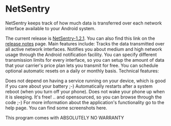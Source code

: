# NetSentry
NetSentry keeps track of how much data is transferred over each network interface available to your Android system.

The current release is [NetSentry-1.2.1](https://github.com/lorenzfischer/netsentry/blob/master/release/1.2.2/netsentry.apk). You can also find this link on the [release notes](https://github.com/lorenzfischer/netsentry/blob/master/doc/releasenotes.md) page.
Main features include:
Tracks the data transmitted over all active network interfaces.
Notifies you about medium and high network usage through the Android notification facility.
You can specify different transmission limits for every interface, so you can setup the amount of data that your carrier's price plan lets you transmit for free.
You can schedule optional automatic resets on a daily or monthly basis.
Technical features:

Does not depend on having a service running on your device, which is good if you care about your battery ;-)
Automatically restarts after a system reboot (when you turn off your phone).
Does not wake your phone up when it is sleeping.
It's free!
.. and opensourced, so you can browse through the code ;-)
For more information about the application's functionality go to the help page. You can find some screenshots here.


This program comes with ABSOLUTELY NO WARRANTY